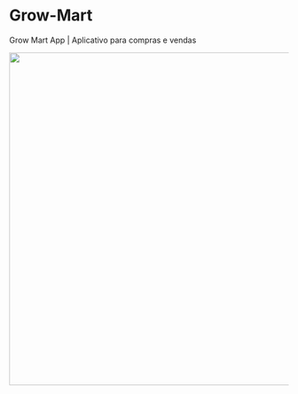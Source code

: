 # Grow-Mart
Grow Mart App | Aplicativo para compras e vendas

<img src="https://user-images.githubusercontent.com/79378229/186217073-29014a88-29af-4de7-88a2-fdf8d31bff4f.png" height="600">
